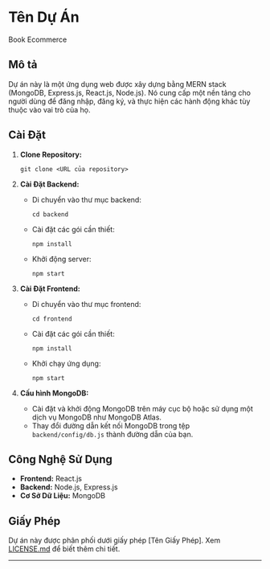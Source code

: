 # Tên Dự Án
Book Ecommerce
## Mô tả

Dự án này là một ứng dụng web được xây dựng bằng MERN stack (MongoDB, Express.js, React.js, Node.js). Nó cung cấp một nền tảng cho người dùng để đăng nhập, đăng ký, và thực hiện các hành động khác tùy thuộc vào vai trò của họ.

## Cài Đặt

1. **Clone Repository:**
   ```
   git clone <URL của repository>
   ```

2. **Cài Đặt Backend:**
   - Di chuyển vào thư mục backend:
     ```
     cd backend
     ```
   - Cài đặt các gói cần thiết:
     ```
     npm install
     ```
   - Khởi động server:
     ```
     npm start
     ```

3. **Cài Đặt Frontend:**
   - Di chuyển vào thư mục frontend:
     ```
     cd frontend
     ```
   - Cài đặt các gói cần thiết:
     ```
     npm install
     ```
   - Khởi chạy ứng dụng:
     ```
     npm start
     ```

4. **Cấu hình MongoDB:**
   - Cài đặt và khởi động MongoDB trên máy cục bộ hoặc sử dụng một dịch vụ MongoDB như MongoDB Atlas.
   - Thay đổi đường dẫn kết nối MongoDB trong tệp `backend/config/db.js` thành đường dẫn của bạn.

## Công Nghệ Sử Dụng

- **Frontend:** React.js
- **Backend:** Node.js, Express.js
- **Cơ Sở Dữ Liệu:** MongoDB


## Giấy Phép

Dự án này được phân phối dưới giấy phép [Tên Giấy Phép]. Xem [LICENSE.md](LICENSE.md) để biết thêm chi tiết.

---
